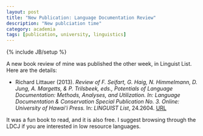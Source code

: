 ```yaml
---
layout: post
title: "New Publication: Language Documentation Review"
description: "New publciation time"
category: academia
tags: [publication, university, linguistics]
---
```

{% include JB/setup %}

A new book review of mine was published the other week, in Linguist List. Here are the details:

* Richard Littauer (2013). _Review of F. Seifart, G. Haig, N. Himmelmann, D. Jung, A. Margetts, & P. Trilsbeek, eds., Potentials of Language Documentation: Methods, Analyses, and Utilization. In: Language Documentation & Conservation Special Publication No. 3. Online: University of Hawai'i Press._ In: _LINGUIST List_, 24.2604. [URL](http://linguistlist.org/pubs/reviews/get-review.cfm?SubID=12670360) 

It was a fun book to read, and it is also free. I suggest browsing through the LDCJ if you are interested in low resource languages. 